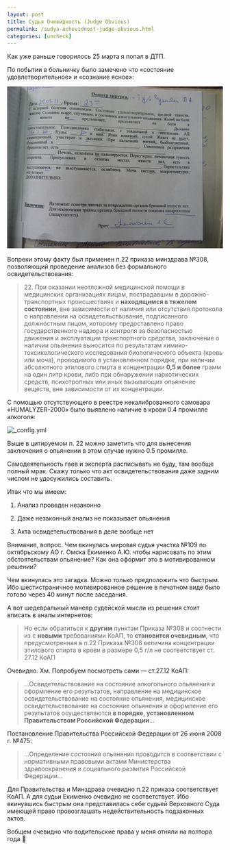 ```yaml
---
layout: post
title: Судья Очевидность (Judge Obvious)
permalink: /sudya-ochevidnost-judge-obvious.html
categories: [uncheck]
---
```



Как уже раньше говорилось 25 марта я попал в ДТП.


По побытии в больничку было замечено что &#171;состояние удовлетворительное&#187; и &#171;сознание ясное&#187;:


![_config.yml](/images/uncheck/sudya-ochevidnost-judge-obvious-1.jpg)



Вопреки этому факту был применен п.22 приказа минздрава №308, позволяющий проведение анализов без формального освидетельствования:

<blockquote>
22. При оказании неотложной медицинской помощи в медицинских организациях лицам, пострадавшим в дорожно-транспортных происшествиях и <strong>находящимся в тяжелом состоянии</strong>, вне зависимости от наличия или отсутствия протокола о направлении на освидетельствование, подписанного должностным лицом, которому предоставлено право государственного надзора и контроля за безопасностью движения и эксплуатации транспортного средства, заключение о наличии опьянения выносится по результатам химико-токсикологического исследования биологического объекта (кровь или моча), проводимого в установленном порядке, при наличии абсолютного этилового спирта в концентрации <strong>0,5 и более</strong> грамм на один литр крови, либо при обнаружении наркотических средств, психотропных или иных вызывающих опьянение веществ, вне зависимости от их концентрации. 
</blockquote>

С помощью отсутствующего в реестре некалиброванного самовара &#171;HUMALYZER-2000&#187; было выявлено наличие в крови 0.4 промилле алкоголя:


![_config.yml](/images/uncheck/sudya-ochevidnost-judge-obvious-2.jpg)



Выше в цитируемом п. 22 можно заметить что для вынесения заключения о опьянении в этом случае нужно 0.5 промилле.


Самодеятельность гаев и эксперта расписывать не буду, там вообще полный мрак. Скажу только что акт освидетельствования даже задним числом не удосужились составить.


Итак что мы имеем:

1. Анализ проведен незаконно

2. Даже незаконный анализ не показывает опьянения

3. Акта освидетельствования в деле вообще нет


Внимание, вопрос. Чем вкинулась мировая судья участка №109 по октябрьскому АО г. Омска Екименко А.Ю. чтобы нарисовать по этим обстоятельствам опьянение? Как она оформит это в мотивированном решении?


Чем вкинулась это загадка. Можно только предположить что быстрым. Ибо шестистраничное мотивированное решение в печатном виде было готово через 40 минут после заседания.


А вот шедевральный маневр судейской мысли из решения стоит вписать в аналы интернетов:

<blockquote>
Но если обратиться к <strong>другим</strong> пунктам Приказа №308 и соотнести из с <strong>новыми</strong> требованиями КоАП, то <strong>становится очевидным</strong>, что предусмотренная в п.22 Приказа №308 величина концентрации этилового спирта в крови в размере 0,5 г/л не соответствует ст. 27.12 КоАП
</blockquote>

Очевидно. Хм. Попробуем посмотреть сами &#8212; ст.27.12 КоАП:

<blockquote>
&#8230;Освидетельствование на состояние алкогольного опьянения и оформление его результатов, направление на медицинское освидетельствование на состояние опьянения, медицинское освидетельствование на состояние опьянения и оформление его результатов осуществляются <strong>в порядке, установленном Правительством Российской Федерации</strong>&#8230;
</blockquote>

Постановление Правительства Российской Федерации от 26 июня 2008 г. №475:

<blockquote>
&#8230;Определение состояния опьянения проводится в соответствии с нормативными правовыми актами Министерства здравоохранения и социального развития Российской Федерации&#8230;
</blockquote>

Для Правительства и Минздрава очевидно п.22 приказа соответствует КоАП. А для судьи Екименко очевидно не соответствует. Ибо вкинувшись быстрым она представилась себе судьей Верховного Суда имеющей право провозглашать недействительность подзаконных актов.


Вобщем очевидно что водительские права у меня отняли на полтора года 🙁

